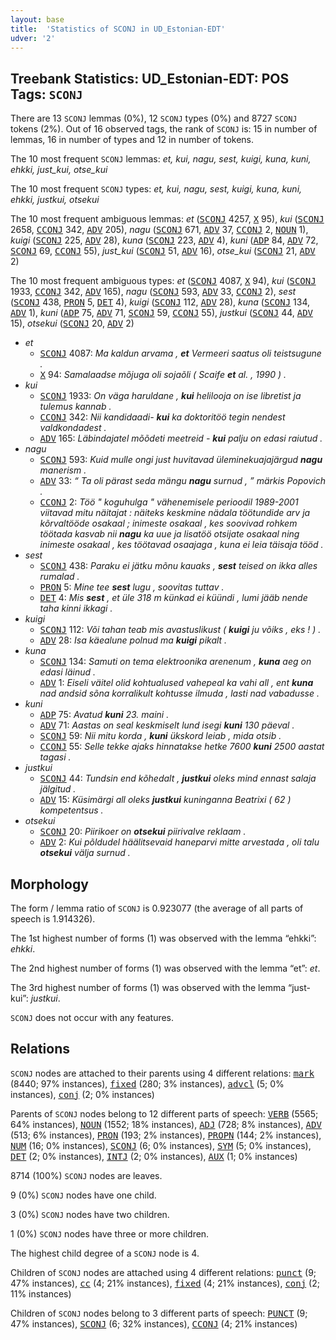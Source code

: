 ```yaml
---
layout: base
title:  'Statistics of SCONJ in UD_Estonian-EDT'
udver: '2'
---
```


## Treebank Statistics: UD_Estonian-EDT: POS Tags: `SCONJ`

There are 13 `SCONJ` lemmas (0%), 12 `SCONJ` types (0%) and 8727 `SCONJ` tokens (2%).
Out of 16 observed tags, the rank of `SCONJ` is: 15 in number of lemmas, 16 in number of types and 12 in number of tokens.

The 10 most frequent `SCONJ` lemmas: <em>et, kui, nagu, sest, kuigi, kuna, kuni, ehkki, just_kui, otse_kui</em>

The 10 most frequent `SCONJ` types:  <em>et, kui, nagu, sest, kuigi, kuna, kuni, ehkki, justkui, otsekui</em>

The 10 most frequent ambiguous lemmas: <em>et</em> (<tt><a href="et_edt-pos-SCONJ.html">SCONJ</a></tt> 4257, <tt><a href="et_edt-pos-X.html">X</a></tt> 95), <em>kui</em> (<tt><a href="et_edt-pos-SCONJ.html">SCONJ</a></tt> 2658, <tt><a href="et_edt-pos-CCONJ.html">CCONJ</a></tt> 342, <tt><a href="et_edt-pos-ADV.html">ADV</a></tt> 205), <em>nagu</em> (<tt><a href="et_edt-pos-SCONJ.html">SCONJ</a></tt> 671, <tt><a href="et_edt-pos-ADV.html">ADV</a></tt> 37, <tt><a href="et_edt-pos-CCONJ.html">CCONJ</a></tt> 2, <tt><a href="et_edt-pos-NOUN.html">NOUN</a></tt> 1), <em>kuigi</em> (<tt><a href="et_edt-pos-SCONJ.html">SCONJ</a></tt> 225, <tt><a href="et_edt-pos-ADV.html">ADV</a></tt> 28), <em>kuna</em> (<tt><a href="et_edt-pos-SCONJ.html">SCONJ</a></tt> 223, <tt><a href="et_edt-pos-ADV.html">ADV</a></tt> 4), <em>kuni</em> (<tt><a href="et_edt-pos-ADP.html">ADP</a></tt> 84, <tt><a href="et_edt-pos-ADV.html">ADV</a></tt> 72, <tt><a href="et_edt-pos-SCONJ.html">SCONJ</a></tt> 69, <tt><a href="et_edt-pos-CCONJ.html">CCONJ</a></tt> 55), <em>just_kui</em> (<tt><a href="et_edt-pos-SCONJ.html">SCONJ</a></tt> 51, <tt><a href="et_edt-pos-ADV.html">ADV</a></tt> 16), <em>otse_kui</em> (<tt><a href="et_edt-pos-SCONJ.html">SCONJ</a></tt> 21, <tt><a href="et_edt-pos-ADV.html">ADV</a></tt> 2)

The 10 most frequent ambiguous types:  <em>et</em> (<tt><a href="et_edt-pos-SCONJ.html">SCONJ</a></tt> 4087, <tt><a href="et_edt-pos-X.html">X</a></tt> 94), <em>kui</em> (<tt><a href="et_edt-pos-SCONJ.html">SCONJ</a></tt> 1933, <tt><a href="et_edt-pos-CCONJ.html">CCONJ</a></tt> 342, <tt><a href="et_edt-pos-ADV.html">ADV</a></tt> 165), <em>nagu</em> (<tt><a href="et_edt-pos-SCONJ.html">SCONJ</a></tt> 593, <tt><a href="et_edt-pos-ADV.html">ADV</a></tt> 33, <tt><a href="et_edt-pos-CCONJ.html">CCONJ</a></tt> 2), <em>sest</em> (<tt><a href="et_edt-pos-SCONJ.html">SCONJ</a></tt> 438, <tt><a href="et_edt-pos-PRON.html">PRON</a></tt> 5, <tt><a href="et_edt-pos-DET.html">DET</a></tt> 4), <em>kuigi</em> (<tt><a href="et_edt-pos-SCONJ.html">SCONJ</a></tt> 112, <tt><a href="et_edt-pos-ADV.html">ADV</a></tt> 28), <em>kuna</em> (<tt><a href="et_edt-pos-SCONJ.html">SCONJ</a></tt> 134, <tt><a href="et_edt-pos-ADV.html">ADV</a></tt> 1), <em>kuni</em> (<tt><a href="et_edt-pos-ADP.html">ADP</a></tt> 75, <tt><a href="et_edt-pos-ADV.html">ADV</a></tt> 71, <tt><a href="et_edt-pos-SCONJ.html">SCONJ</a></tt> 59, <tt><a href="et_edt-pos-CCONJ.html">CCONJ</a></tt> 55), <em>justkui</em> (<tt><a href="et_edt-pos-SCONJ.html">SCONJ</a></tt> 44, <tt><a href="et_edt-pos-ADV.html">ADV</a></tt> 15), <em>otsekui</em> (<tt><a href="et_edt-pos-SCONJ.html">SCONJ</a></tt> 20, <tt><a href="et_edt-pos-ADV.html">ADV</a></tt> 2)


* <em>et</em>
  * <tt><a href="et_edt-pos-SCONJ.html">SCONJ</a></tt> 4087: <em>Ma kaldun arvama , <b>et</b> Vermeeri saatus oli teistsugune .</em>
  * <tt><a href="et_edt-pos-X.html">X</a></tt> 94: <em>Samalaadse mõjuga oli sojaõli ( Scaife <b>et</b> al. , 1990 ) .</em>
* <em>kui</em>
  * <tt><a href="et_edt-pos-SCONJ.html">SCONJ</a></tt> 1933: <em>On väga haruldane , <b>kui</b> helilooja on ise libretist ja tulemus kannab .</em>
  * <tt><a href="et_edt-pos-CCONJ.html">CCONJ</a></tt> 342: <em>Nii kandidaadi- <b>kui</b> ka doktoritöö tegin nendest valdkondadest .</em>
  * <tt><a href="et_edt-pos-ADV.html">ADV</a></tt> 165: <em>Läbindajatel mõõdeti meetreid - <b>kui</b> palju on edasi raiutud .</em>
* <em>nagu</em>
  * <tt><a href="et_edt-pos-SCONJ.html">SCONJ</a></tt> 593: <em>Kuid mulle ongi just huvitavad üleminekuajajärgud <b>nagu</b> manerism .</em>
  * <tt><a href="et_edt-pos-ADV.html">ADV</a></tt> 33: <em>“ Ta oli pärast seda mängu <b>nagu</b> surnud , ” märkis Popovich .</em>
  * <tt><a href="et_edt-pos-CCONJ.html">CCONJ</a></tt> 2: <em>Töö " koguhulga " vähenemisele perioodil 1989-2001 viitavad mitu näitajat : näiteks keskmine nädala töötundide arv ja kõrvaltööde osakaal ; inimeste osakaal , kes soovivad rohkem töötada kasvab nii <b>nagu</b> ka uue ja lisatöö otsijate osakaal ning inimeste osakaal , kes töötavad osaajaga , kuna ei leia täisaja tööd .</em>
* <em>sest</em>
  * <tt><a href="et_edt-pos-SCONJ.html">SCONJ</a></tt> 438: <em>Paraku ei jätku mõnu kauaks , <b>sest</b> teised on ikka alles rumalad .</em>
  * <tt><a href="et_edt-pos-PRON.html">PRON</a></tt> 5: <em>Mine tee <b>sest</b> lugu , soovitas tuttav .</em>
  * <tt><a href="et_edt-pos-DET.html">DET</a></tt> 4: <em>Mis <b>sest</b> , et üle 318 m künkad ei küündi , lumi jääb nende taha kinni ikkagi .</em>
* <em>kuigi</em>
  * <tt><a href="et_edt-pos-SCONJ.html">SCONJ</a></tt> 112: <em>Või tahan teab mis avastuslikust ( <b>kuigi</b> ju võiks , eks ! ) .</em>
  * <tt><a href="et_edt-pos-ADV.html">ADV</a></tt> 28: <em>Isa käealune polnud ma <b>kuigi</b> pikalt .</em>
* <em>kuna</em>
  * <tt><a href="et_edt-pos-SCONJ.html">SCONJ</a></tt> 134: <em>Samuti on tema elektroonika arenenum , <b>kuna</b> aeg on edasi läinud .</em>
  * <tt><a href="et_edt-pos-ADV.html">ADV</a></tt> 1: <em>Eiseli väitel olid kohtualused vahepeal ka vahi all , ent <b>kuna</b> nad andsid sõna korralikult kohtusse ilmuda , lasti nad vabadusse .</em>
* <em>kuni</em>
  * <tt><a href="et_edt-pos-ADP.html">ADP</a></tt> 75: <em>Avatud <b>kuni</b> 23. maini .</em>
  * <tt><a href="et_edt-pos-ADV.html">ADV</a></tt> 71: <em>Aastas on seal keskmiselt lund isegi <b>kuni</b> 130 päeval .</em>
  * <tt><a href="et_edt-pos-SCONJ.html">SCONJ</a></tt> 59: <em>Nii mitu korda , <b>kuni</b> ükskord leiab , mida otsib .</em>
  * <tt><a href="et_edt-pos-CCONJ.html">CCONJ</a></tt> 55: <em>Selle tekke ajaks hinnatakse hetke 7600 <b>kuni</b> 2500 aastat tagasi .</em>
* <em>justkui</em>
  * <tt><a href="et_edt-pos-SCONJ.html">SCONJ</a></tt> 44: <em>Tundsin end kõhedalt , <b>justkui</b> oleks mind ennast salaja jälgitud .</em>
  * <tt><a href="et_edt-pos-ADV.html">ADV</a></tt> 15: <em>Küsimärgi all oleks <b>justkui</b> kuninganna Beatrixi ( 62 ) kompetentsus .</em>
* <em>otsekui</em>
  * <tt><a href="et_edt-pos-SCONJ.html">SCONJ</a></tt> 20: <em>Piirikoer on <b>otsekui</b> piirivalve reklaam .</em>
  * <tt><a href="et_edt-pos-ADV.html">ADV</a></tt> 2: <em>Kui põldudel häälitsevaid haneparvi mitte arvestada , oli talu <b>otsekui</b> välja surnud .</em>

## Morphology

The form / lemma ratio of `SCONJ` is 0.923077 (the average of all parts of speech is 1.914326).

The 1st highest number of forms (1) was observed with the lemma “ehkki”: <em>ehkki</em>.

The 2nd highest number of forms (1) was observed with the lemma “et”: <em>et</em>.

The 3rd highest number of forms (1) was observed with the lemma “just-kui”: <em>justkui</em>.

`SCONJ` does not occur with any features.


## Relations

`SCONJ` nodes are attached to their parents using 4 different relations: <tt><a href="et_edt-dep-mark.html">mark</a></tt> (8440; 97% instances), <tt><a href="et_edt-dep-fixed.html">fixed</a></tt> (280; 3% instances), <tt><a href="et_edt-dep-advcl.html">advcl</a></tt> (5; 0% instances), <tt><a href="et_edt-dep-conj.html">conj</a></tt> (2; 0% instances)

Parents of `SCONJ` nodes belong to 12 different parts of speech: <tt><a href="et_edt-pos-VERB.html">VERB</a></tt> (5565; 64% instances), <tt><a href="et_edt-pos-NOUN.html">NOUN</a></tt> (1552; 18% instances), <tt><a href="et_edt-pos-ADJ.html">ADJ</a></tt> (728; 8% instances), <tt><a href="et_edt-pos-ADV.html">ADV</a></tt> (513; 6% instances), <tt><a href="et_edt-pos-PRON.html">PRON</a></tt> (193; 2% instances), <tt><a href="et_edt-pos-PROPN.html">PROPN</a></tt> (144; 2% instances), <tt><a href="et_edt-pos-NUM.html">NUM</a></tt> (16; 0% instances), <tt><a href="et_edt-pos-SCONJ.html">SCONJ</a></tt> (6; 0% instances), <tt><a href="et_edt-pos-SYM.html">SYM</a></tt> (5; 0% instances), <tt><a href="et_edt-pos-DET.html">DET</a></tt> (2; 0% instances), <tt><a href="et_edt-pos-INTJ.html">INTJ</a></tt> (2; 0% instances), <tt><a href="et_edt-pos-AUX.html">AUX</a></tt> (1; 0% instances)

8714 (100%) `SCONJ` nodes are leaves.

9 (0%) `SCONJ` nodes have one child.

3 (0%) `SCONJ` nodes have two children.

1 (0%) `SCONJ` nodes have three or more children.

The highest child degree of a `SCONJ` node is 4.

Children of `SCONJ` nodes are attached using 4 different relations: <tt><a href="et_edt-dep-punct.html">punct</a></tt> (9; 47% instances), <tt><a href="et_edt-dep-cc.html">cc</a></tt> (4; 21% instances), <tt><a href="et_edt-dep-fixed.html">fixed</a></tt> (4; 21% instances), <tt><a href="et_edt-dep-conj.html">conj</a></tt> (2; 11% instances)

Children of `SCONJ` nodes belong to 3 different parts of speech: <tt><a href="et_edt-pos-PUNCT.html">PUNCT</a></tt> (9; 47% instances), <tt><a href="et_edt-pos-SCONJ.html">SCONJ</a></tt> (6; 32% instances), <tt><a href="et_edt-pos-CCONJ.html">CCONJ</a></tt> (4; 21% instances)

